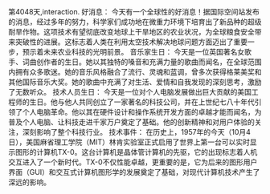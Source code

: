 第4048天,interaction. 好消息：
今天有一个全球性的好消息！据国际空间站发布的消息，经过多年的努力，科学家们成功地在微重力环境下培育出了新品种的超级耐旱作物。这项技术有望彻底改变地球上干旱地区的农业状况，为全球粮食安全带来突破性的进展。这标志着人类在利用太空技术解决地球问题方面迈出了重要一步，预示着未来农业科技的光明前景。
音乐家生日：
今天是一位英国著名女歌手、词曲创作者的生日。她以其独特的嗓音和充满力量的歌曲而闻名，在全球范围内拥有众多歌迷。她的音乐风格融合了流行、灵魂和蓝调，曾多次获得格莱美奖和其他国际音乐大奖。她的歌曲中充满了对生活、爱情和自我发现的深刻思考，激励了无数听众。
技术人员生日：
今天是一位对个人电脑发展做出巨大贡献的美国工程师的生日。他与他人共同创立了一家著名的科技公司，并在上世纪七八十年代引领了个人电脑革命。他以其在硬件设计和操作系统开发方面的卓越才能而闻名，为普及个人电脑、让科技走进千家万户奠定了基础。他的创新精神和对用户体验的关注，深刻影响了整个科技行业。
技术事件：
在历史上，1957年的今天（10月4日），美国麻省理工学院（MIT）林肯实验室正式启用了世界上第一台可以实时显示图形的计算机TX-0。这台计算机是晶体管计算机的先驱，它的出现标志着人机交互进入了一个新时代。TX-0不仅性能卓越，更重要的是，它为后来的图形用户界面（GUI）和交互式计算机图形学的发展奠定了基础，对现代计算机技术产生了深远的影响。